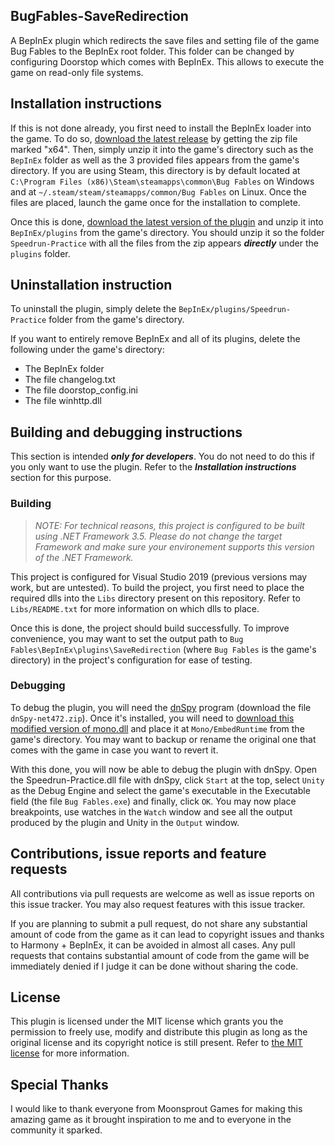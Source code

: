 ## BugFables-SaveRedirection
A BepInEx plugin which redirects the save files and setting file of the game Bug Fables to the BepInEx root folder. This folder can be changed by configuring Doorstop which comes with BepInEx. This allows to execute the game on read-only file systems.

## Installation instructions
If this is not done already, you first need to install the BepInEx loader into the game. To do so, [download the latest release](https://github.com/BepInEx/BepInEx/releases) by getting the zip file marked "x64". Then, simply unzip it into the game's directory such as the `BepInEx` folder as well as the 3 provided files appears from the game's directory. If you are using Steam, this directory is by default located at `C:\Program Files (x86)\Steam\steamapps\common\Bug Fables` on Windows and at `~/.steam/steam/steamapps/common/Bug Fables` on Linux. Once the files are placed, launch the game once for the installation to complete.

Once this is done, [download the latest version of the plugin](https://github.com/aldelaro5/BugFables-SaveRedirection/releases) and unzip it into `BepInEx/plugins` from the game's directory. You should unzip it so the folder `Speedrun-Practice` with all the files from the zip appears ***directly*** under the `plugins` folder.

## Uninstallation instruction
To uninstall the plugin, simply delete the `BepInEx/plugins/Speedrun-Practice` folder from the game's directory. 

If you want to entirely remove BepInEx and all of its plugins, delete the following under the game's directory:

* The BepInEx folder
* The file changelog.txt
* The file doorstop_config.ini
* The file winhttp.dll

## Building and debugging instructions
This section is intended ***only for developers***. You do not need to do this if you only want to use the plugin. Refer to the ***Installation instructions*** section for this purpose.

### Building
> _NOTE: For technical reasons, this project is configured to be built using .NET Framework 3.5. Please do not change the target Framework and make sure your environement supports this version of the .NET Framework._

This project is configured for Visual Studio 2019 (previous versions may work, but are untested). To build the project, you first need to place the required dlls into the `Libs` directory present on this repository. Refer to `Libs/README.txt` for more information on which dlls to place.

Once this is done, the project should build successfully. To improve convenience, you may want to set the output path to `Bug Fables\BepInEx\plugins\SaveRedirection` (where `Bug Fables` is the game's directory) in the project's configuration for ease of testing.

### Debugging
To debug the plugin, you will need the [dnSpy](https://github.com/0xd4d/dnSpy/releases) program (download the file ` dnSpy-net472.zip`). Once it's installed, you will need to [download this modified version of mono.dll](https://drive.google.com/open?id=1u_xyatcUWKceWajzNImkvKQuNxKgArHi) and place it at `Mono/EmbedRuntime` from the game's directory. You may want to backup or rename the original one that comes with the game in case you want to revert it.

With this done, you will now be able to debug the plugin with dnSpy. Open the Speedrun-Practice.dll file with dnSpy, click `Start` at the top, select `Unity` as the Debug Engine and select the game's executable in the Executable field (the file `Bug Fables.exe`) and finally, click `OK`. You may now place breakpoints, use watches in the `Watch` window and see all the output produced by the plugin and Unity in the `Output` window.

## Contributions, issue reports and feature requests
All contributions via pull requests are welcome as well as issue reports on this issue tracker. You may also request features with this issue tracker.

If you are planning to submit a pull request, do not share any substantial amount of code from the game as it can lead to copyright issues and thanks to Harmony + BepInEx, it can be avoided in almost all cases. Any pull requests that contains substantial amount of code from the game will be immediately denied if I judge it can be done without sharing the code.

## License
This plugin is licensed under the MIT license which grants you the permission to freely use, modify and distribute this plugin as long as the original license and its copyright notice is still present. Refer to [the MIT license](https://github.com/aldelaro5/BugFables-SaveRedirection/blob/master/README.md) for more information.

## Special Thanks
I would like to thank everyone from Moonsprout Games for making this amazing game as it brought inspiration to me and to everyone in the community it sparked.
